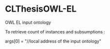 # CLThesisOWL-EL

OWL EL input ontology

To retrieve count of instances and subsumptions :

args[0] = "//local address of the input ontology"
